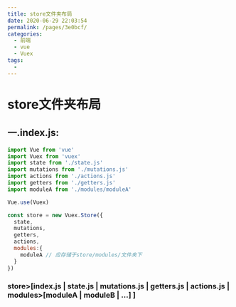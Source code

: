 ```yaml
---
title: store文件夹布局
date: 2020-06-29 22:03:54
permalink: /pages/3e0bcf/
categories:
  - 前端
  - vue
  - Vuex
tags:
  - 
---
```

# store文件夹布局

## 一.index.js:

```javascript
import Vue from 'vue'
import Vuex from 'vuex'
import state from './state.js'
import mutations from './mutations.js'
import actions from './actions.js'
import getters from './getters.js'
import moduleA from './modules/moduleA'

Vue.use(Vuex)

const store = new Vuex.Store({
  state,
  mutations,
  getters,
  actions,
  modules:{
    moduleA	// 应存储于store/modules/文件夹下
  }
})

```

### store>[index.js | state.js | mutations.js | getters.js | actions.js | modules>[moduleA | moduleB | ...]  ]



